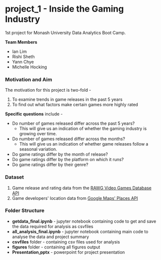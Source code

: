 # project_1 - Inside the Gaming Industry

1st project for Monash University Data Analytics Boot Camp.

**Team Members**
* Ian Lim
* Rishi Sheth
* Yann Chye
* Michelle Hocking

### Motivation and Aim
The motivation for this project is two-fold - 
1. To examine trends in game releases in the past 5 years
2. To find out what factors make certain games more highly rated

**Specific questions** include - 
* Do number of games released differ across the past 5 years? 
  * This will give us an indication of whether the gaming industry is growing over time.
* Do number of games released differ across the months?
  * This will give us an indication of whether game releases follow a seasonal variation.
* Do game ratings differ by the month of release?
* Do game ratings differ by the platform on which it runs?
* Do game ratings differ by their genre?

### Dataset
1. Game release and rating data from the [RAWG Video Games Database API](https://api.rawg.io/docs/)
2. Game developers' location data from [Google Maps' Places API](https://cloud.google.com/maps-platform/places/)

### Folder Structure
* **getdata_final.ipynb** - jupyter notebook containing code to get and save the data required for analysis as csvfiles
* **all_analysis_final.ipynb** - jupyter notebook containing main code to analyse the data and project summary
* **csvfiles** folder - containing csv files used for analysis
* **figures** folder - containing all figures output
* **Presentation,pptx** - powerpoint for project presentation
